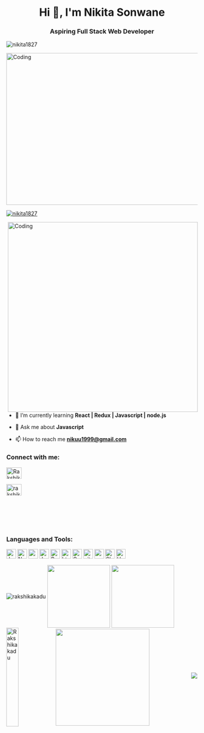 <h1 align="center">Hi 👋, I'm Nikita Sonwane</h1>
<h3 align="center">Aspiring Full Stack Web Developer</h3>
<p align="left"> <img src="https://komarev.com/ghpvc/?username=nikita1827&label=Profile%20views&color=0e75b6&style=flat" alt="nikita1827" /> </p>
<img src="https://s3.amazonaws.com/media.skillcrush.com/skillcrush/wp-content/uploads/2018/10/Blog_Full-stack-dev.jpg" alt="Coding" width="1000px" height="400px" align="center" />


<br>
<p align="left"> <a href="https://github.com/ryo-ma/github-profile-trophy"><img src="https://github-profile-trophy.vercel.app/?username=nikita1827" alt="nikita1827" /></a> </p>

 <img src="https://camo.githubusercontent.com/0f2df9c6430300192232520a10bc3f09066cee3c6f1205da8490ac2b1d69d9e5/68747470733a2f2f6d69722d73332d63646e2d63662e626568616e63652e6e65742f70726f6a6563745f6d6f64756c65732f646973702f3630313031343131363737303437352e363036386265666634363430612e676966" alt="Coding" width="500px" align="right"  />
 
 <br><br>
 
- 🌱 I’m currently learning **React | Redux | Javascript | node.js**

- 💬 Ask me about **Javascript**

- 📫 How to reach me **nikuu1999@gmail.com**



<h3 align="left">Connect with me:</h3>
<p align="left" style="display="flex" ">

<a href="https://linkedin.com/in/rakshika-kadu-a492b5235" target="blank"><img align="center" src="https://raw.githubusercontent.com/rahuldkjain/github-profile-readme-generator/master/src/images/icons/Social/linked-in-alt.svg" alt="Rakshika Kadu" height="30" width="40" /></a>

<a href="https://www.hackerrank.com/rakshikakadu" target="blank"><img align="center" src="https://raw.githubusercontent.com/rahuldkjain/github-profile-readme-generator/master/src/images/icons/Social/hackerrank.svg" alt="rakshikakadu" height="30" width="40" /></a>

</p>
<br><br><br><br>
<h3 align="left">Languages and Tools:</h3>
<p>
<img alt="Javascript" src="https://img.shields.io/badge/JavaScript-323330?style=for-the-badge&logo=javascript&logoColor=F7DF1E"  height="25px"/>

<img alt="Nodejs" src="https://img.shields.io/badge/Node.js-339933?style=for-the-badge&logo=nodedotjs&logoColor=white"  height="25px"/>
<img alt="npm" src="https://img.shields.io/badge/NPM-323330.svg?style=for-the-badge&logo=npm&logoColor=white" height="25px"/>


<img alt="Java" src="https://img.shields.io/badge/JAVA-F7B93E?style=for-the-badge&logo=java&logoColor=white" height="25px"/>
<img alt="Bootstrap" src="https://img.shields.io/badge/Bootstrap-563D7C?style=for-the-badge&logo=bootstrap&logoColor=white" height="25px"/>


<img alt="html5" src="https://img.shields.io/badge/HTML5-E34F26?style=for-the-badge&logo=html5&logoColor=white" height="25px"/>
<img alt="Css3" src="https://img.shields.io/badge/CSS3-1572B6?style=for-the-badge&logo=css3&logoColor=white" height="25px"/>
<img alt="git" src="https://img.shields.io/badge/-Git-F05032?style=flat-square&logo=git&logoColor=white" height="25px"/>

<img alt="postman" src="https://img.shields.io/badge/Postman-FF6C37?style=for-the-badge&logo=Postman&logoColor=white" height="25px"/>
<img alt="Sb" src="https://img.shields.io/badge/Spring Boot-339933?style=for-the-badge&logo=Springboot&logoColor=white" height="25px"/>
<img alt="Hybernate" src="https://img.shields.io/badge/Hybernate-323330?style=for-the-badge&logo=Hybernate&logoColor=F7DF1E"  height="25px"/>
</p>



<img align="center" src="https://github-readme-stats.vercel.app/api/top-langs?username=rakshikakadu&show_icons=true&locale=en&layout=compact" alt="rakshikakadu" />



  
   <img align="center" height="165em" src="https://github-readme-streak-stats.herokuapp.com/?user=rakshikakadu&show_icons=true&hide_border=true&&count_private=true&include_all_commits=true"/>  
          <img align="center" height="165em" src="https://github-readme-stats.vercel.app/api?username=rakshikakadu&show_icons=true&hide_border=true&&count_private=true&include_all_commits=true" />



  

  <img align="center" src="https://github-readme-stats.vercel.app/api/top-langs/?username=rakshikakadu&theme=radical&langs_count=8" alt="Rakshikakadu" height="260px" width="25%" />
 
  <img align="center" src="https://activity-graph.herokuapp.com/graph?username=rakshikakadu&theme=gruvbox&hide_border=true&area=true" height="255px" width="70%"/>


  
 <img  src="https://raw.githubusercontent.com/Trilokia/Trilokia/379277808c61ef204768a61bbc5d25bc7798ccf1/bottom_header.svg" />
